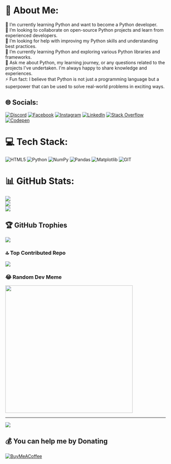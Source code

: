 # 💫 About Me:
🔭 I’m currently learning Python and want to become a Python developer.<br>👯 I’m looking to collaborate on open-source Python projects and learn from experienced developers.<br>🤝 I’m looking for help with improving my Python skills and understanding best practices.<br>🌱 I’m currently learning Python and exploring various Python libraries and frameworks.<br>💬 Ask me about Python, my learning journey, or any questions related to the projects I've undertaken. I'm always happy to share knowledge and experiences. <br>⚡ Fun fact: I believe that Python is not just a programming language but a superpower that can be used to solve real-world problems in exciting ways.


## 🌐 Socials:
[![Discord](https://img.shields.io/badge/Discord-%237289DA.svg?logo=discord&logoColor=white)](https://discord.gg/https://discord.gg/ZjGAZSJP) [![Facebook](https://img.shields.io/badge/Facebook-%231877F2.svg?logo=Facebook&logoColor=white)](https://facebook.com/KAIxLUFFY) [![Instagram](https://img.shields.io/badge/Instagram-%23E4405F.svg?logo=Instagram&logoColor=white)](https://instagram.com/sayeed_shorif) [![LinkedIn](https://img.shields.io/badge/LinkedIn-%230077B5.svg?logo=linkedin&logoColor=white)](https://linkedin.com/in/sayeed-shorif-31757727a) [![Stack Overflow](https://img.shields.io/badge/-Stackoverflow-FE7A16?logo=stack-overflow&logoColor=white)](https://stackoverflow.com/users/22307874/sayeed-shorif) [![Codepen](https://img.shields.io/badge/Codepen-000000?style=for-the-badge&logo=codepen&logoColor=white)](https://codepen.io/hIWATARI-kAI) 

# 💻 Tech Stack:
![HTML5](https://img.shields.io/badge/html5-%23E34F26.svg?style=for-the-badge&logo=html5&logoColor=white) ![Python](https://img.shields.io/badge/python-3670A0?style=for-the-badge&logo=python&logoColor=ffdd54) ![NumPy](https://img.shields.io/badge/numpy-%23013243.svg?style=for-the-badge&logo=numpy&logoColor=white) ![Pandas](https://img.shields.io/badge/pandas-%23150458.svg?style=for-the-badge&logo=pandas&logoColor=white) ![Matplotlib](https://img.shields.io/badge/Matplotlib-%23ffffff.svg?style=for-the-badge&logo=Matplotlib&logoColor=black) ![GIT](https://img.shields.io/badge/Git-fc6d26?style=for-the-badge&logo=git&logoColor=white)
# 📊 GitHub Stats:
![](https://github-readme-stats.vercel.app/api?username=Sayeed-Shorif&theme=vision-friendly-dark&hide_border=false&include_all_commits=true&count_private=true)<br/>
![](https://github-readme-streak-stats.herokuapp.com/?user=Sayeed-Shorif&theme=vision-friendly-dark&hide_border=false)<br/>
![](https://github-readme-stats.vercel.app/api/top-langs/?username=Sayeed-Shorif&theme=vision-friendly-dark&hide_border=false&include_all_commits=true&count_private=true&layout=compact)

## 🏆 GitHub Trophies
![](https://github-profile-trophy.vercel.app/?username=Sayeed-Shorif&theme=onedark&no-frame=false&no-bg=false&margin-w=4)

### 🔝 Top Contributed Repo
![](https://github-contributor-stats.vercel.app/api?username=Sayeed-Shorif&limit=5&theme=monokai&combine_all_yearly_contributions=true)

### 😂 Random Dev Meme
<img src='https://randommeme-five.vercel.app/' style="height: 400px;"/>

---
[![](https://visitcount.itsvg.in/api?id=Sayeed-Shorif&icon=8&color=12)](https://visitcount.itsvg.in)

  ## 💰 You can help me by Donating
  [![BuyMeACoffee](https://img.shields.io/badge/Buy%20Me%20a%20Coffee-ffdd00?style=for-the-badge&logo=buy-me-a-coffee&logoColor=black)](https://buymeacoffee.com/sayeed.shoirf) 

  
<!-- Proudly created with GPRM ( https://gprm.itsvg.in ) -->

